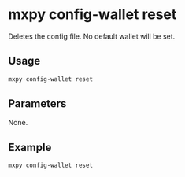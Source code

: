 # mxpy config-wallet reset

Deletes the config file. No default wallet will be set.

## Usage

```bash
mxpy config-wallet reset
```

## Parameters

None.

## Example

```bash
mxpy config-wallet reset
